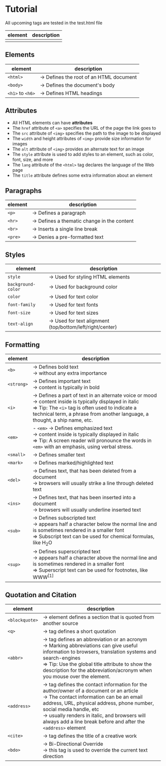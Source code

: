 # Tutorial

All upcoming tags are tested in the test.html file

|element|description|
|---|---|
|||

## Elements

|element|description|
|---|---|
|`<html>`|-> Defines the root of an HTML document|
|`<body>`|-> Defines the document's body|
|`<h1>` to `<h6>`|-> Defines HTML headings|

## Attributes

- All HTML elements can have **attributes**
- The `href` attribute of `<a>` specifies the URL of the page the link goes to
- The `src` attribute of `<img>` specifies the path to the image to be displayed
- The `width` and height attributes of `<img>` provide size information for images
- The `alt` attribute of `<img>` provides an alternate text for an image
- The `style` attribute is used to add styles to an element, such as color, font, size, and more
- The `lang` attribute of the `<html>` tag declares the language of the Web page
- The `title` attribute defines some extra information about an element

## Paragraphs

|element|description|
|---|---|
|`<p>`|-> Defines a paragraph|
|`<hr>`|-> Defines a thematic change in the content|
|`<br>`|-> Inserts a single line break|
|`<pre>`|-> Denies a pre-formatted text|

## Styles

|element|description|
|---|---|
|`style`|-> Used for styling HTML elements|
|`background-color`|-> Used for background color|
|`color`|-> Used for text color|
|`font-family`|-> Used for text fonts|
|`font-size`|-> Used for text sizes|
|`text-align`|-> Used for text alignment (top/bottom/left/right/center)|

## Formatting

|element|description|
|---|---|
|`<b>`|-> Defines bold text <br>-> without any extra importance|
|`<strong>`|-> Defines important text <br>-> content is typically in bold|
|`<i>`|-> Defines a part of text in an alternate voice or mood <br>-> content inside is typically displayed in italic <br>=> Tip: The `<i>` tag is often used to indicate a technical term, a phrase from another language, a thought, a ship name, etc.|
|`<em>`|- `<em>` -> Defines emphasized text <br>-> content inside is typically displayed in italic <br>=> Tip: A screen reader will pronounce the words in `<em>` with an emphasis, using verbal stress.|
|`<small>`|-> Defines smaller text|
|`<mark>`|-> Defines marked/highlighted text|
|`<del>`|-> Defines text, that has been deleted from a document <br>-> browsers will usually strike a line through deleted text|
|`<ins>`|-> Defines text, that has been inserted into a document <br>-> browsers will usually underline inserted text|
|`<sub>`|-> Defines subscripted text <br>-> appears half a character below the normal line and is sometimes rendered in a smaller font <br>=> Subscript text can be used for chemical formulas, like H<sub>2</sub>O|
|`<sup>`|-> Defines superscripted text <br>-> appears half a character above the normal line and is sometimes rendered in a smaller font <br>=> Superscript text can be used for footnotes, like WWW<sup>[1]</sup>|

## Quotation and Citation

|element|description|
|---|---|
|`<blockquote>`|-> element defines a section that is quoted from another source|
|`<q>`|-> tag defines a short quotation|
|`<abbr>`|-> tag defines an abbreviation or an acronym <br>-> Marking abbreviations can give useful information to browsers, translation systems and search-engines <br>=> Tip: Use the global title attribute to show the description for the abbreviation/acronym when you mouse over the element.|
|`<address>`|-> tag defines the contact information for the author/owner of a document or an article <br> -> The contact information can be an email address, URL, physical address, phone number, social media handle, etc <br> -> usually renders in italic, and browsers will always add a line break before and after the `<address>` element|
|`<cite>`|-> tag defines the title of a creative work|
|`<bdo>`|-> Bi-Directional Override <br>-> this tag is used to override the current text direction|
